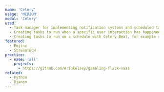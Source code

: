 ```yaml
---
name: 'Celery'
usage: 'MEDIUM'
modal: 'Celery'
used:
  - Task manager for implementing notification systems and scheduled tasks for web and mobile apps
  - Creating tasks to run when a specific user interaction has happened, for example send in-app and/or email notifications when a user signs up for an app
  - Creating tasks to run on a schedule with Celery Beat, for example sending out weekly marketing emails to users with a certain criteria
featured:
  - Emjinx
  - StreamTECH
practice:
  - name: 'all'
    projects:
      - https://github.com/erinkelsey/gambling-flask-saas
related:
  - Python
  - Django
---
```


